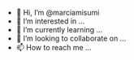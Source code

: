- 👋 Hi, I’m @marciamisumi
- 👀 I’m interested in ...
- 🌱 I’m currently learning ...
- 💞️ I’m looking to collaborate on ...
- 📫 How to reach me ...

<!---
marciamisumi/marciamisumi is a ✨ special ✨ repository because its `README.md` (this file) appears on your GitHub profile.
You can click the Preview link to take a look at your changes.
--->

